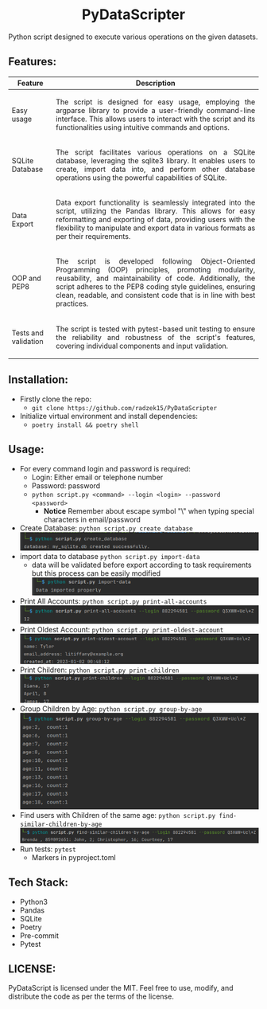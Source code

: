 <div align="center">
  <a href="https://github.com/radzek15/PyDataScripter"></a>
  <h1 align="center">PyDataScripter</h1>
  <p align="justify">Python script designed to execute various operations on the given datasets.</p></div>

## Features:

| Feature              | Description                                                                                                                                                                                                                                                                                                                     |
|----------------------|---------------------------------------------------------------------------------------------------------------------------------------------------------------------------------------------------------------------------------------------------------------------------------------------------------------------------------|
| Easy usage           | <p align="justify">The script is designed for easy usage, employing the argparse library to provide a user-friendly command-line interface. This allows users to interact with the script and its functionalities using intuitive commands and options.</p>                                                                     |
| SQLite Database      | <p align="justify">The script facilitates various operations on a SQLite database, leveraging the sqlite3 library. It enables users to create, import data into, and perform other database operations using the powerful capabilities of SQLite.</p>                                                                           |
| Data Export          | <p align="justify">Data export functionality is seamlessly integrated into the script, utilizing the Pandas library. This allows for easy reformatting and exporting of data, providing users with the flexibility to manipulate and export data in various formats as per their requirements.</p>                              |
| OOP and PEP8         | <p align="justify">The script is developed following Object-Oriented Programming (OOP) principles, promoting modularity, reusability, and maintainability of code. Additionally, the script adheres to the PEP8 coding style guidelines, ensuring clean, readable, and consistent code that is in line with best practices.</p> |
| Tests and validation | <p align="justify">The script is tested with pytest-based unit testing to ensure the reliability and robustness of the script's features, covering individual components and input validation.</p>                                                                                                                              |

## Installation:

   * Firstly clone the repo:
     * `git clone https://github.com/radzek15/PyDataScripter`
   * Initialize virtual environment and install dependencies:
     * `poetry install && poetry shell`

## Usage:
   * For every command login and password is required:
     - Login: Either email or telephone number
     - Password: password
     - `python script.py <command> --login <login> --password <password>`
       - **Notice** Remember about escape symbol "\\" when typing special characters in email/password
   * Create Database: `python script.py create_database`
     ![create-db.png](static%2Fcreate-db.png)
   * import data to database `python script.py import-data`
     * data will be validated before export according to task requirements but this process can be easily modified
     ![import-data.png](static%2Fimport-data.png)
   * Print All Accounts: `python script.py print-all-accounts`
     ![print_accounts.png](static%2Fprint_accounts.png)
   * Print Oldest Account: `python script.py print-oldest-account`
     ![print-oldest.png](static%2Fprint-oldest.png)
   * Print Children: `python script.py print-children`
     ![print-children.png](static%2Fprint-children.png)
   * Group Children by Age: `python script.py group-by-age`
     ![group-age.png](static%2Fgroup-age.png)
   * Find users with Children of the same age: `python script.py find-similar-children-by-age`
     ![find-similar.png](static%2Ffind-similar.png)
   * Run tests: `pytest`
     * Markers in pyproject.toml

## Tech Stack:
   * Python3
   * Pandas
   * SQLite
   * Poetry
   * Pre-commit
   * Pytest

## LICENSE:
PyDataScript is licensed under the MIT. Feel free to use, modify, and distribute the code as per the terms of the license.
